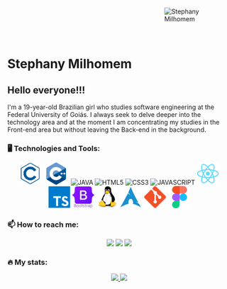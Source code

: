 <img align="right" width="150px" style="margin-top:-20px" src="https://github.com/user-attachments/assets/9913bea9-4e49-46bc-a127-3b4abf3a5517" alt="Stephany Milhomem">
  
</br>
</br>
</br>
<div dsplay="inline-block">
  <h1 align="left">Stephany Milhomem</h1>
</div>
<h2 align="left">Hello everyone!!!</h2>
I'm a 19-year-old Brazilian girl who studies software engineering at the Federal University of Goiás.
I always seek to delve deeper into the technology area and at the moment I am concentrating my studies in the Front-end area but without leaving the Back-end in the background.
</br>

### 🖥️ Technologies and Tools:

<p align="center">
  <img width="50" src="https://github.com/devicons/devicon/blob/master/icons/c/c-line.svg" alt="C"/>&nbsp;
  <img width="50" src="https://github.com/devicons/devicon/blob/master/icons/cplusplus/cplusplus-original.svg" title="CPP" alt="CPP"/>&nbsp;
  <img width="50" src="https://cdn.jsdelivr.net/gh/devicons/devicon/icons/java/java-original.svg" title = "JAVA"/>
  <img width="50" src="https://cdn.jsdelivr.net/gh/devicons/devicon/icons/html5/html5-original-wordmark.svg" title = "HTML5"/>
  <img width="50" src="https://cdn.jsdelivr.net/gh/devicons/devicon/icons/css3/css3-original-wordmark.svg" title = "CSS3"/>
  <img width="50" src="https://cdn.jsdelivr.net/gh/devicons/devicon/icons/javascript/javascript-original.svg" title = "JAVASCRIPT"/>
  <img width="50" src="https://github.com/devicons/devicon/blob/master/icons/react/react-original.svg" title = "REACT"/>
  <img width="50" src="https://github.com/devicons/devicon/blob/master/icons/typescript/typescript-original.svg" title = "TYPESCRIPT"/>
  <img width="50" src="https://github.com/devicons/devicon/blob/master/icons/bootstrap/bootstrap-original-wordmark.svg" title = "BOOTSTRAP"/>
  <img width="50" src="https://github.com/devicons/devicon/blob/master/icons/linux/linux-original.svg" title = "LINUX"/>
  <img width="50" src="https://github.com/devicons/devicon/blob/master/icons/archlinux/archlinux-original.svg" title = "ARCHLINUX"/>
  <img width="50" src="https://github.com/devicons/devicon/blob/master/icons/git/git-original.svg" title = "GIT"/>
  <img width="50" src="https://github.com/devicons/devicon/blob/master/icons/figma/figma-original.svg" title = "FIGMA"/>
</p>

### 📫 How to reach me:
<p align="center">
  <a href="https://www.instagram.com/milhomemstephany/" target="_blank"><img loading="lazy" src="https://img.shields.io/badge/-Instagram-%23E4405F?style=for-the-badge&logo=instagram&logoColor=white" target="_blank"></a>
  <a href = "mailto:stephanymilhomem56@gmail.com"><img loading="lazy" src="https://img.shields.io/badge/Gmail-D14836?style=for-the-badge&logo=gmail&logoColor=white" target="_blank"></a>
  <a href="https://www.linkedin.com/in/stephany-de-oliveira-sousa-milhomem-a32288246/" target="_blank"><img loading="lazy" src="https://img.shields.io/badge/-LinkedIn-%230077B5?style=for-the-badge&logo=linkedin&logoColor=white" target="_blank"></a>  
</p>

### 🔥 My stats:
<p align="center">
  <a href="https://github.com/StephanyMil">
    <img height="180em" src="https://github-readme-stats-eight-theta.vercel.app/api/top-langs/?username=StephanyMil&layout=compact&langs_count=8&theme=algolia"/>
    <img height="180em" src="https://github-readme-stats-eight-theta.vercel.app/api?username=StephanyMil&show_icons=true&theme=algolia&include_all_commits=true&count_private=true"/>
  </a>
</p>
